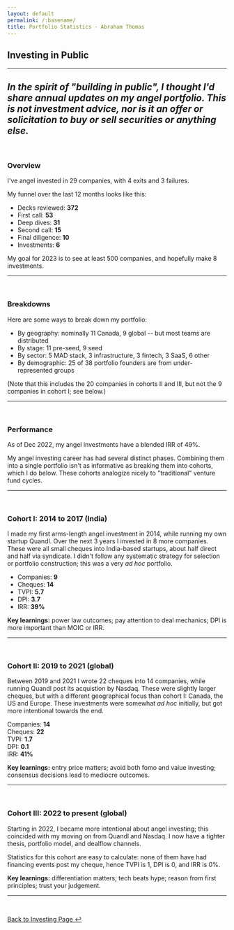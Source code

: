 ```yaml
---
layout: default
permalink: /:basename/
title: Portfolio Statistics · Abraham Thomas
---
```


## Investing in Public

----

*In the spirit of "building in public", I thought I'd share annual updates on my angel portfolio.  This is not investment advice, nor is it an offer or solicitation to buy or sell securities or anything else.*
---

<br/>

### Overview

I've angel invested in 29 companies, with 4 exits and 3 failures.

My funnel over the last 12 months looks like this:

* Decks reviewed: **372**
* First call: **53**
* Deep dives: **31**
* Second call: **15**
* Final diligence: **10**
* Investments: **6** 

My goal for 2023 is to see at least 500 companies, and hopefully make 8 investments.

---

<br/>


### Breakdowns

Here are some ways to break down my portfolio:

* By geography: nominally 11 Canada, 9 global -- but most teams are distributed 
* By stage: 11 pre-seed, 9 seed 
* By sector: 5 MAD stack, 3 infrastructure, 3 fintech, 3 SaaS, 6 other
* By demographic: 25 of 38 portfolio founders are from under-represented groups


(Note that this includes the 20 companies in cohorts II and III, but not the 9 companies in cohort I; see below.)

---

<br/>


### Performance

As of Dec 2022, my angel investments have a blended IRR of 49%.  

My angel investing career has had several distinct phases.  Combining them into a single portfolio isn't as informative as breaking them into cohorts, which I do below.  These cohorts analogize nicely to "traditional" venture fund cycles.

----

<br/>


### Cohort I: 2014 to 2017 (India)

I made my first arms-length angel investment in 2014, while running my own startup Quandl.  Over the next 3 years I invested in 8 more companies.  These were all small cheques into India-based startups, about half direct and half via syndicate.  I didn't follow any systematic strategy for selection or portfolio construction; this was a very *ad hoc* portfolio.

* Companies: **9**  
* Cheques: **14**  
* TVPI: **5.7**  
* DPI: **3.7**  
* IRR: **39%**  

**Key learnings:** power law outcomes; pay attention to deal mechanics; DPI is more important than MOIC or IRR.


----

<br/>


### Cohort II: 2019 to 2021 (global)

Between 2019 and 2021 I wrote 22 cheques into 14 companies, while running Quandl post its acquistion by Nasdaq.  These were slightly larger cheques, but with a different geographical focus than cohort I: Canada, the US and Europe.  These investments were somewhat *ad hoc* initially, but got more intentional towards the end.

Companies: **14**  
Cheques: **22**  
TVPI: **1.7**  
DPI: **0.1**  
IRR: **41%**  

**Key learnings:** entry price matters; avoid both fomo and value investing; consensus decisions lead to mediocre outcomes.  

----

<br/>

### Cohort III: 2022 to present (global)

Starting in 2022, I became more intentional about angel investing; this coincided with my moving on from Quandl and Nasdaq.  I now have a tighter thesis, portfolio model, and dealflow channels.  

Statistics for this cohort are easy to calculate: none of them have had financing events post my cheque, hence TVPI is 1, DPI is 0, and IRR is 0%.

**Key learnings:** differentiation matters; tech beats hype; reason from first principles; trust your judgement.

----

<br/>

[Back to Investing Page ↩](/investing)

<br/>
<br/>